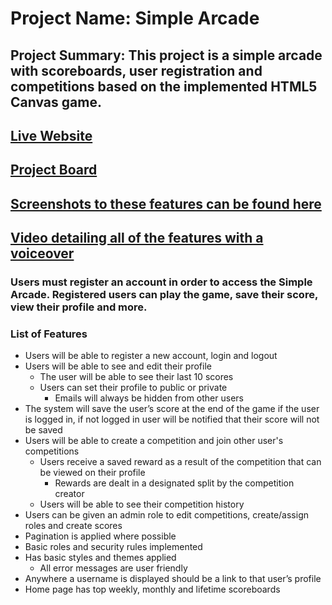 # Project Name: Simple Arcade
## Project Summary: This project is a simple arcade with scoreboards, user registration and competitions based on the implemented HTML5 Canvas game.
## [Live Website](https://ucid-prod.herokuapp.com/Project/login.php)
## [Project Board](https://github.com/mang0cs/IT202S007/projects/1)
## [Screenshots to these features can be found here](https://github.com/mang0cs/IT202S007/blob/prod/public_html/Project/Proposal.md)
## [Video detailing all of the features with a voiceover](https://www.youtube.com/watch?v=ROsiqy1gz2o)
### Users must register an account in order to access the Simple Arcade. Registered users can play the game, save their score, view their profile and more.

### List of Features
  - Users will be able to register a new account, login and logout
  - Users will be able to see and edit their profile
    - The user will be able to see their last 10 scores
    - Users can set their profile to public or private
      - Emails will always be hidden from other users
  - The system will save the user’s score at the end of the game if the user is logged in, if not logged in user will be notified that their score will not be saved
  - Users will be able to create a competition and join other user's competitions
    - Users receive a saved reward as a result of the competition that can be viewed on their profile
      - Rewards are dealt in a designated split by the competition creator
    - Users will be able to see their competition history
  - Users can be given an admin role to edit competitions, create/assign roles and create scores
  - Pagination is applied where possible
  - Basic roles and security rules implemented
  - Has basic styles and themes applied
    - All error messages are user friendly
  - Anywhere a username is displayed should be a link to that user’s profile
  - Home page has top weekly, monthly and lifetime scoreboards
  

